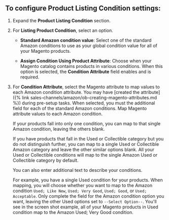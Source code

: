 
## To configure Product Listing Condition settings:

1. Expand the **Product Listing Condition** section.

1. For **Listing Product Condition**, select an option.

    - **Standard Amazon condition value**: Select one of the standard Amazon conditions to use as your global condition value for all of your Magento products.

    - **Assign Condition Using Product Attribute**: Choose when your Magento catalog contains products in various conditions. When this option is selected, the **Condition Attribute** field enables and is required.

1. For **Condition Attribute**, select the Magento attribute to map values to each Amazon condition attribute. You may have [created the attribute]({% link sales-channels/amazon/ob-creating-magento-attributes.md %}) during pre-setup tasks. When selected, you must the additional field for each of the standard Amazon conditions. Map Magento attribute values to each Amazon condition.

   If your products fall into only one condition, you can map to that single Amazon condition, leaving the others blank.

   If you have products that fall in the Used or Collectible category but you do not distinguish further, you can map to a single Used or Collectible Amazon category and leave the other similar options blank. All your Used or Collectible conditions will map to the single Amazon Used or Collectible category by default.

   You can also enter additional text to describe your conditions.

   For example, you have a single Used condition for your products. When mapping, you will choose whether you want to map to the Amazon condition `Used; Like New`, `Used; Very Good`, `Used; Good`, or `Used; Acceptable`. Only complete the field for the Amazon condition option you want, leaving the other Used options set to `--Select Option--`. You'll see in the screen shot example, all of your Magento products in Used condition map to the Amazon Used; Very Good condition.

